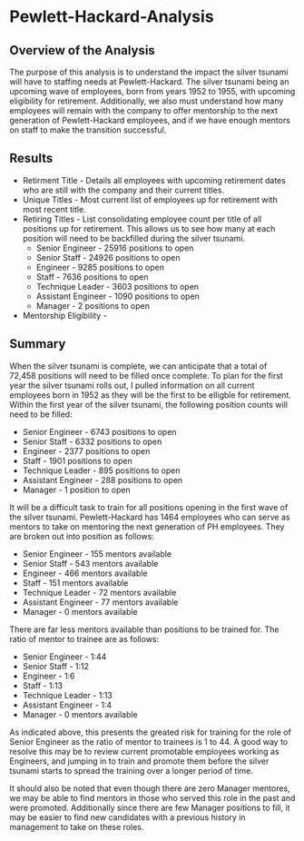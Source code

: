 # Pewlett-Hackard-Analysis

## Overview of the Analysis

The purpose of this analysis is to understand the impact the silver tsunami will have to staffing needs at Pewlett-Hackard. The silver tsunami being an upcoming wave of employees, born from years 1952 to 1955, with upcoming eligibility for retirement. Additionally, we also must understand how many employees will remain with the company to offer mentorship to the next generation of Pewlett-Hackard employees, and if we have enough mentors on staff to make the transition successful.

## Results

* Retirment Title - Details all employees with upcoming retirement dates who are still with the company and their current titles.
* Unique Titles - Most current list of employees up for retirement with most recent title.
* Retiring Titles - List consolidating employee count per title of all positions up for retirement. This allows us to see how many at each position will need to be backfilled during the silver tsunami.
    * Senior Engineer - 25916	positions to open
    * Senior Staff - 24926	positions to open
    * Engineer - 9285	positions to open
    * Staff - 7636	positions to open
    * Technique Leader - 3603	positions to open
    * Assistant Engineer - 1090	positions to open
    * Manager - 2	positions to open
* Mentorship Eligibility - 



## Summary

When the silver tsunami is complete, we can anticipate that a total of 72,458 positions will need to be filled once complete. To plan for the first year the silver tsunami rolls out, I pulled information on all current employees born in 1952 as they will be the first to be elligble for retirement. Within the first year of the silver tsunami, the following position counts will need to be filled:
* Senior Engineer - 6743	positions to open
* Senior Staff - 6332	positions to open
* Engineer - 2377	positions to open
* Staff - 1901	positions to open
* Technique Leader - 895	positions to open
* Assistant Engineer - 288	positions to open
* Manager - 1	position to open

It will be a difficult task to train for all positions opening in the first wave of the silver tsunami. Pewlett-Hackard has 1464 employees who can serve as mentors to take on mentoring the next generation of PH employees. They are broken out into position as follows:
* Senior Engineer - 155 mentors available
* Senior Staff - 543 mentors available
* Engineer - 466 mentors available
* Staff - 151 mentors available
* Technique Leader - 72 mentors available
* Assistant Engineer - 77 mentors available
* Manager - 0 mentors available
    
 There are far less mentors available than positions to be trained for. The ratio of mentor to trainee are as follows:
* Senior Engineer - 1:44
* Senior Staff - 1:12
* Engineer - 1:6
* Staff - 1:13
* Technique Leader - 1:13
* Assistant Engineer - 1:4
* Manager - 0 mentors available
    
 As indicated above, this presents the greated risk for training for the role of Senior Engineer as the ratio of mentor to trainees is 1 to 44. A good way to resolve this may be to review current promotable employees working as Engineers, and jumping in to train and promote them before the silver tsunami starts to spread the training over a longer period of time.
 
 It should also be noted that even though there are zero Manager mentores, we may be able to find mentors in those who served this role in the past and were promoted. Additionally since there are few Manager positions to fill, it may be easier to find new candidates with a previous history in management to take on these roles.
